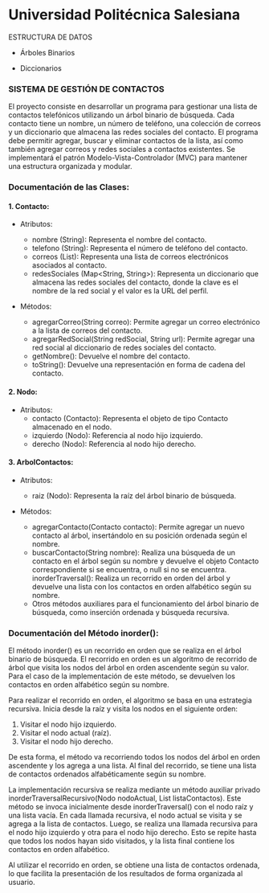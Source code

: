 # Universidad Politécnica Salesiana
ESTRUCTURA DE DATOS

- Árboles Binarios

- Diccionarios

### SISTEMA DE GESTIÓN DE CONTACTOS

El proyecto consiste en desarrollar un programa para gestionar una lista de contactos telefónicos utilizando un árbol binario de búsqueda. Cada contacto tiene un nombre, un número de teléfono, una colección de correos y un diccionario que almacena las redes sociales del contacto. El programa debe permitir agregar, buscar y eliminar contactos de la lista, así como también agregar correos y redes sociales a contactos existentes. Se implementará el patrón Modelo-Vista-Controlador (MVC) para mantener una estructura organizada y modular.

### Documentación de las Clases:

#### 1. Contacto:

- Atributos:

  - nombre (String): Representa el nombre del contacto.
  - telefono (String): Representa el número de teléfono del contacto.
  - correos (List<String>): Representa una lista de correos electrónicos asociados al contacto.
  - redesSociales (Map<String, String>): Representa un diccionario que almacena las redes sociales del contacto, donde la clave es el nombre de la red social y el valor es la URL del perfil.
- Métodos:

  - agregarCorreo(String correo): Permite agregar un correo electrónico a la lista de correos del contacto.
  - agregarRedSocial(String redSocial, String url): Permite agregar una red social al diccionario de redes sociales del contacto.
  - getNombre(): Devuelve el nombre del contacto.
  - toString(): Devuelve una representación en forma de cadena del contacto.
#### 2. Nodo:

- Atributos:
  - contacto (Contacto): Representa el objeto de tipo Contacto almacenado en el nodo.
  - izquierdo (Nodo): Referencia al nodo hijo izquierdo.
  - derecho (Nodo): Referencia al nodo hijo derecho.
#### 3. ArbolContactos:

- Atributos:

  - raiz (Nodo): Representa la raíz del árbol binario de búsqueda.
- Métodos:

  - agregarContacto(Contacto contacto): Permite agregar un nuevo contacto al árbol, insertándolo en su posición ordenada según el nombre.
  - buscarContacto(String nombre): Realiza una búsqueda de un contacto en el árbol según su nombre y devuelve el objeto Contacto correspondiente si se encuentra, o null si no se encuentra.
inorderTraversal(): Realiza un recorrido en orden del árbol y devuelve una lista con los contactos en orden alfabético según su nombre.
  - Otros métodos auxiliares para el funcionamiento del árbol binario de búsqueda, como inserción ordenada y búsqueda recursiva.

### Documentación del Método inorder():

El método inorder() es un recorrido en orden que se realiza en el árbol binario de búsqueda. El recorrido en orden es un algoritmo de recorrido de árbol que visita los nodos del árbol en orden ascendente según su valor. Para el caso de la implementación de este método, se devuelven los contactos en orden alfabético según su nombre.

Para realizar el recorrido en orden, el algoritmo se basa en una estrategia recursiva. Inicia desde la raíz y visita los nodos en el siguiente orden:

1. Visitar el nodo hijo izquierdo.
2. Visitar el nodo actual (raíz).
3. Visitar el nodo hijo derecho.
   
De esta forma, el método va recorriendo todos los nodos del árbol en orden ascendente y los agrega a una lista. Al final del recorrido, se tiene una lista de contactos ordenados alfabéticamente según su nombre.

La implementación recursiva se realiza mediante un método auxiliar privado inorderTraversalRecursivo(Nodo nodoActual, List<Contacto> listaContactos). Este método se invoca inicialmente desde inorderTraversal() con el nodo raíz y una lista vacía. En cada llamada recursiva, el nodo actual se visita y se agrega a la lista de contactos. Luego, se realiza una llamada recursiva para el nodo hijo izquierdo y otra para el nodo hijo derecho. Esto se repite hasta que todos los nodos hayan sido visitados, y la lista final contiene los contactos en orden alfabético.

Al utilizar el recorrido en orden, se obtiene una lista de contactos ordenada, lo que facilita la presentación de los resultados de forma organizada al usuario.


  
